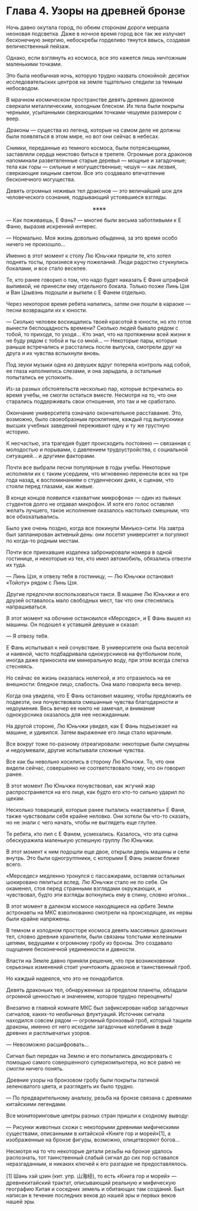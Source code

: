 # Глава 4. Узоры на древней бронзе


Ночь давно окутала город, по обеим сторонам дороги мерцала неоновая подсветка. Даже в ночное время город все так же излучает бесконечную энергию, небоскребы горделиво тянутся ввысь, создавая величественный пейзаж.

Однако, если взглянуть из космоса, все это кажется лишь ничтожным маленькими точками.

Это была необычная ночь, которую трудно назвать спокойной: десятки исследовательских центров на земле тщательно следили за темным небосводом.

В мрачном космическом пространстве девять древних драконов сверкали металлическим, холодным блеском. Их тела были покрыты черными, усыпанными сверкающими точками чешуями размером с веер.

Драконы — существа из легенд, которые на самом деле не должны были появляться в этом мире, но вот они сейчас в небесах.

Снимки, переданные из темного космоса, были потрясающими, заставляли сердца неистово биться в трепете. Огромные рога драконов напоминали разветвленные старые деревья — мощные и загадочные; тела как горы — сильные и могущественные; чешуя — как лезвия, сверкающие хищным светом. Все это создавало впечатление бесконечного могущества.

Девять огромных неживых тел драконов — это величайший шок для человеческого сознания, подрывающий устоявшиеся взгляды.

<div align="center"><div align="center">※※※※</div></div>

— Как поживаешь, Е Фань? — многие были весьма заботливыми к Е Фаню, выразив искренний интерес.

— Нормально. Моя жизнь довольно обыденна, за это время особо ничего не произошло…

Именно в этот момент к столу Лю Юньчжи пришли те, кто хотел поднять тосты, произнеся кучу пожеланий. Люди радостно стукнулись бокалами, и все стало веселее.

Те, кто ранее говорил о том, что надо будет наказать Е Фаня штрафной выпивкой, не принесли ему отдельного бокала. Только позже Линь Цзя и Ван Цзывэнь подошли и выпили с Е Фанем отдельно.

Через некоторое время ребята напились, затем они пошли в караоке — песни возвращали их к юности.

— Сколько человек восхищались твоей красотой в юности, но кто готов вынести беспощадность времени? Сколько людей бывало рядом с тобой, то приходя, то уходя… Кто знал, что на протяжении всей жизни я не буду рядом с тобой и ты со мной… — Некоторые пары, которые раньше встречались и расстались после выпуска, смотрели друг на друга и их чувства вспыхнули вновь.

Под звуки музыки одна из девушек вдруг потеряла контроль над собой, ее глаза наполнились слезами, и она зарыдала, а остальные попытались ее успокоить.

Из-за разных обстоятельств несколько пар, которые встречались во время учебы, не смогли остаться вместе. Несмотря на то, что они старались поддерживать свои отношения, это так и не сработало.

Окончание университета означало окончательное расставание. Это, возможно, было своеобразным проклятием, каждый год выпускники высших учебных заведений переживают одну и ту же грустную историю.

К несчастью, эта трагедия будет происходить постоянно — связанная с молодостью и порывами, с давлением трудоустройства, с социальной ситуацией… и другими факторами.

Почти все выбрали песни популярные в годы учебы. Некоторые исполняли их с таким усердием, что мгновенно перенесли всех на три года назад, к воспоминаниям о студенческих днях, к сценам, что стояли перед глазами, как живые.

В конце концов появился «захватчик микрофона» — один из пьяных студентов долго не отдавал микрофон. И хотя его голос оставлял желать лучшего, такое исполнение оказалось настолько смешным, что все обхохатывались.

Было уже очень поздно, когда все покинули Минъюэ-сити. На завтра был запланирован активный день: они посетят университет и погуляют по когда-то родным местам.

Почти все приехавшие издалека забронировали номера в одной гостинице, и некоторые из тех, кто имел автомобиль, обязались отвезти их туда.

— Линь Цзя, я отвезу тебя в гостиницу, — Лю Юньчжи остановил «Тойоту» рядом с Линь Цзя.

Другие предпочли воспользоваться такси. В машине Лю Юньчжи и его друзей оставалось мало свободных мест, так что они стеснялись напрашиваться.

В этот момент на обочине остановился «Мерседес», и Е Фань вышел из машины. Он подошел к уставшей девушке и сказал:

— Я отвезу тебя.

Е Фань испытывал к ней сочувствие. В университете она была веселой и наивной, часто подбадривала однокурсников на футбольном поле, иногда даже приносила им минеральную воду, при этом всегда слегка стесняясь.

Но сейчас ее жизнь оказалась нелегкой, и это отразилось на ее внешности: бледное лицо, слабость. Она мало говорила весь вечер.

Когда она увидела, что Е Фань остановил машину, чтобы предложить ее подвезти, она почувствовала смешанные чувства благодарности и недоумения. Весь вечер ее никто не замечал, и внимание однокурсника оказалось для нее неожиданным.

На другой стороне, Лю Юньчжи увидел, как Е Фань подъезжает на машине, и удивился. Затем выражение его лица стало мрачным.

Все вокруг тоже по-разному отреагировали: некоторые были смущены и недоумевали, другие испытывали сложные чувства.

Все как бы невольно косились в сторону Лю Юньчжи. То, что они видели сейчас, совершенно не соответствовало тому, что он говорил ранее.

В этот момент Лю Юньчжи почувствовал, как жгучий жар распространяется на его лице, как будто его кто-то сильно ударил по щекам.

Несколько товарищей, которые ранее пытались «наставлять» Е Фаня, также чувствовали себя крайне неловко. Они хотели бы что-то сказать, но не знали с чего начать, чтобы не выглядеть еще глупее.

Те ребята, кто пил с Е Фанем, усмехались. Казалось, что эта сцена обескуражила маленькую успешную группу Лю Юньчжи.

В этот момент к ним подошли еще двое, открыли дверь машины и сели внутрь. Это были одногруппники, с которыми Е Фань знаком ближе всего.

«Мерседес» медленно тронулся с пассажирами, оставляя остальных шокировано пялиться вслед. Лю Юньчжи стало не по себе. Он окаменел, стоя перед странными взглядами окружающих, и чувствовал, будто эти взгляды воткнулись ему в спину, словно иголки…

В этот момент в далеком космосе находящиеся на орбите Земли астронавты на МКС взволнованно смотрели на происходящее, их нервы были крайне напряжены.

В темном и холодном просторе космоса девять массивных драконьих тел, словно древние хранители, были связаны толстыми железными цепями, ведущими к огромному гробу из бронзы. Это создавало ощущение бесконечной уединенности и давности.

Власти на Земле давно приняли решение, что при возникновении серьезных изменений стоит уничтожить драконов и таинственный гроб.

Но каждый надеялся, что это не понадобится.

Девять драконьих тел, обнаруженных за пределом планеты, обладали огромной ценностью и значением, которое трудно переоценить!

Внезапно в главной комнате МКС был зафиксирован набор загадочных сигналов, каких-то необычных флуктуаций. Источник сигнала находился совсем рядом — огромный бронзовый гроб, который тащили драконы, именно от него исходили загадочные колебания в виде древних и расплывчатых узоров.

— Невозможно расшифровать…

Сигнал был передан на Землю и его попытались декодировать с помощью самого совершенного суперкомпьютера, но все равно не смогли ничего понять.

Древние узоры на бронзовом гробу были покрыты патиной зеленоватого цвета, и разглядеть их было трудно.

— По предварительному анализу, резьба на бронзе связана с древними китайскими легендами.

Все мониторинговые центры разных стран пришли к сходному выводу:

— Рисунки животных схожи с некоторыми древними мифическими существами, описанными в китайской «Книге гор и морей»[1], а изображенные на бронзе фигуры, возможно, олицетворяют богов…

Несмотря на то что некоторые детали резьбы на бронзе удалось распознать, тот таинственный слабый сигнал до сих пор оставался неразгаданным, и никаких ключей к его разгадке не предоставлялось.

[1] Шань хай цзин (кит. упр. 山海经), то есть «Книга гор и морей» — древнекитайский трактат, описывающий реальную и мифическую географию Китая и соседних земель и обитающих там созданий. Был написан в течение последних веков до нашей эры и первых веков нашей эры.